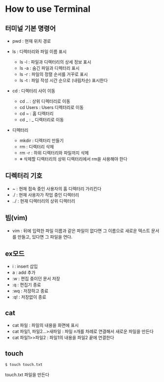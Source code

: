 # How to use Terminal

## 터미널 기본 명령어
- pwd : 현재 위치 경로<br>

- ls : 디렉터리와 파일 이름 표시<br>
  - ls -l : 파일과 디렉터리의 상세 정보 표시<br>
  - ls -a : 숨긴 파일과 디렉터리 표시<br>
  - ls -r : 파일의 정렬 순서를 거꾸로 표시<br>
  - ls -t : 파일 작성 시간 순으로 (내림차순) 표시한다<br>
 
- cd : 디렉터리 사이 이동<br>
  - cd .. : 상위 디렉터리로 이동<br>
  - cd Users : Users 디렉터리로 이동<br>
  - cd ~ : 홈 디렉터리<br>
  - cd _ : _ 디렉터리로 이동<br>

- 디렉터리 
  - mkdir : 디렉터리 만들기<br>
  - rm : 디렉터리 삭제<br>
  - rm -r : 하위 디렉터리와 파일까지 삭제<br>
  - ※ 삭제할 디렉터리의 상위 디렉터리에서 rm을 사용해야 한다

## 디렉터리 기호
- ~ : 현재 접속 중인 사용자의 홈 디렉터리 가리킨다<br>
- ./ : 현재 사용자가 작업 중인 디렉터리<br>
- ../ : 현재 디렉터리의 상위 디렉터리

## 빔(vim)
- vim : 뒤에 입력한 파일 이름과 같은 파일이 없다면 그 이름으로 새로운 텍스트 문서를 만들고, 있다면 그 파일을 연다.

## ex모드
- i : insert 삽입<br>
- a : add 추가<br>
- :w : 편집 중이던 문서 저장<br>
- :q : 편집기 종료<br>
- :wq : 저장하고 종료<br>
- :q! : 저장없이 종료

## cat
- cat 파일 : 파일의 내용을 화면에 표시<br>
- cat 파일1, 파일2…>새파일 : 파일 n개를 차례로 연결해서 새로운 파일을 만든다<br>
- cat 파일1>>파일2 : 파일1의 내용을 파일2 끝에 연결한다

## touch

```zsh
$ touch touch.txt
```

touch.txt 파일을 만든다